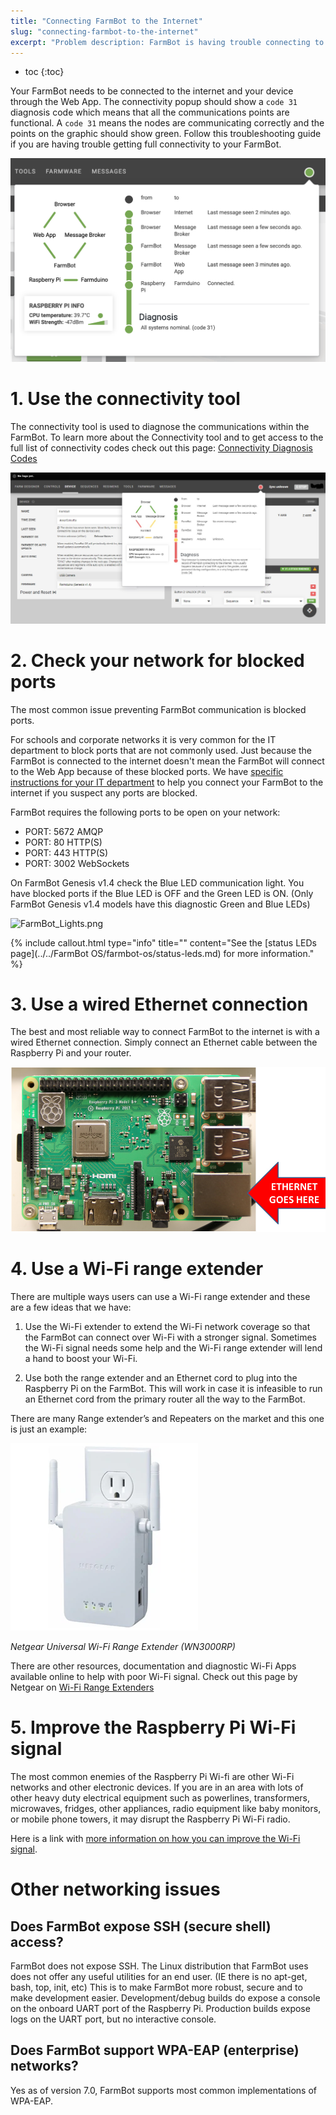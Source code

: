 ```yaml
---
title: "Connecting FarmBot to the Internet"
slug: "connecting-farmbot-to-the-internet"
excerpt: "Problem description: FarmBot is having trouble connecting to the Internet or staying connected consistently."
---
```


* toc
{:toc}

Your FarmBot needs to be connected to the internet and your device through the Web App. The connectivity popup should show a `code 31` diagnosis code which means that all the communications points are functional. A `code 31` means the nodes are communicating correctly and the points on the graphic should show green. Follow this troubleshooting guide if you are having trouble getting full connectivity to your FarmBot.

![0c09c78-Connectivity_1024x1024.png](Connectivity_1024x1024.png)

# 1. Use the connectivity tool
The connectivity tool is used to diagnose the communications within the FarmBot. To learn more about the Connectivity tool and to get access to the full list of connectivity codes check out this page: [Connectivity Diagnosis Codes](../troubleshooting/connectivity-codes.md)

![51d4009-Connectivity_diagnosis_code_.jpg](Connectivity_diagnosis_code_.jpg)

# 2. Check your network for blocked ports

The most common issue preventing FarmBot communication is blocked ports.

For schools and corporate networks it is very common for the IT department to block ports that are not commonly used. Just because the FarmBot is connected to the internet doesn't mean the FarmBot will connect to the Web App because of these blocked ports. We have [specific instructions for your IT department](https://software.farm.bot/docs/for-it-security-professionals) to help you connect your FarmBot to the internet if you suspect any ports are blocked.

FarmBot requires the following ports to be open on your network:

  * PORT: 5672 AMQP
  * PORT: 80 HTTP(S)
  * PORT: 443 HTTP(S)
  * PORT: 3002 WebSockets

On FarmBot Genesis v1.4 check the Blue LED communication light. You have blocked ports if the Blue LED is OFF and the Green LED is ON. (Only FarmBot Genesis v1.4 models have this diagnostic Green and Blue LEDs)

![FarmBot_Lights.png](FarmBot_Lights.png)



{%
include callout.html
type="info"
title=""
content="See the [status LEDs page](../../FarmBot OS/farmbot-os/status-leds.md) for more information."
%}

# 3. Use a wired Ethernet connection

The best and most reliable way to connect FarmBot to the internet is with a wired Ethernet connection. Simply connect an Ethernet cable between the Raspberry Pi and your router.

![image.jpg](image.jpg)

# 4. Use a Wi-Fi range extender

There are multiple ways users can use a Wi-Fi range extender and these are a few ideas that we have:
1) Use the Wi-Fi extender to extend the Wi-Fi network coverage so that the FarmBot can connect over Wi-Fi with a stronger signal. Sometimes the Wi-Fi signal needs some help and the Wi-Fi range extender will lend a hand to boost your Wi-Fi.

2) Use both the range extender and an Ethernet cord to plug into the Raspberry Pi on the FarmBot. This will work in case it is infeasible to run an Ethernet cord from the primary router all the way to the FarmBot.

There are many Range extender’s and Repeaters on the market and this one is just an example:

![Dell Range Extender.bmp](Dell_Range_Extender.bmp)

_Netgear Universal Wi-Fi Range Extender (WN3000RP)_

There are other resources, documentation and diagnostic Wi-Fi Apps available online to help with poor Wi-Fi signal. Check out this page by Netgear on [Wi-Fi Range Extenders](https://www.netgear.co.uk/home/discover/wifi-range-extender/)

# 5. Improve the Raspberry Pi Wi-Fi signal
The most common enemies of the Raspberry Pi Wi-fi are other Wi-Fi networks and other electronic devices. If you are in an area with lots of other heavy duty electrical equipment such as powerlines, transformers, microwaves, fridges, other appliances, radio equipment like baby monitors, or mobile phone towers, it may disrupt the Raspberry Pi Wi-Fi radio.

Here is a link with [more information on how you can improve the Wi-Fi signal](https://www.netspotapp.com/wifi-interference.html).

# Other networking issues

## Does FarmBot expose SSH (secure shell) access?
FarmBot does not expose SSH. The Linux distribution that FarmBot uses does not offer any useful utilities for an end user. (IE there is no apt-get, bash, top, init, etc) This is to make FarmBot more robust, secure and to make development easier. Development/debug builds do expose a console on the onboard UART port of the Raspberry Pi. Production builds expose logs on the UART port, but no interactive console.

## Does FarmBot support WPA-EAP (enterprise) networks?
Yes as of version 7.0, FarmBot supports most common implementations of WPA-EAP.
